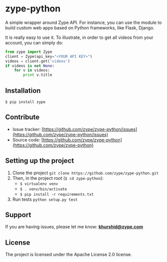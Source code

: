 zype-python
===========

A simple wrapper around Zype API. For instance, you can use the module to build custom web apps based on Python frameworks, like Flask, Django.

It is really easy to use it. To illustrate, in order to get all videos from your account, you can simply do:

```python
from zype import Zype
client = Zype(api_key="<YOUR API KEY>")
videos = client.get('videos')
if videos is not None:
    for v in videos:
        print v.title
```

Installation
------------

`$ pip install zype`

Contribute
----------

- Issue tracker: [https://github.com/zype/zype-python/issues](https://github.com/zype/zype-python/issues)
- Source code: [https://github.com/zype/zype-python](https://github.com/zype/zype-python)

Setting up the project
----------------------

1. Clone the project `git clone https://github.com/zype/zype-python.git`
2. Then, in the project root (`$ cd zype-python`):
	* 	`$ virtualenv venv`
	* 	`$ . venv/bin/activate`
	* 	`$ pip install -r requirements.txt`
3. Run tests `python setup.py test`

Support
-------

If you are having issues, please let me know: **khurshid@zype.com**

License
-------

The project is licensed under the Apache License 2.0 license.
